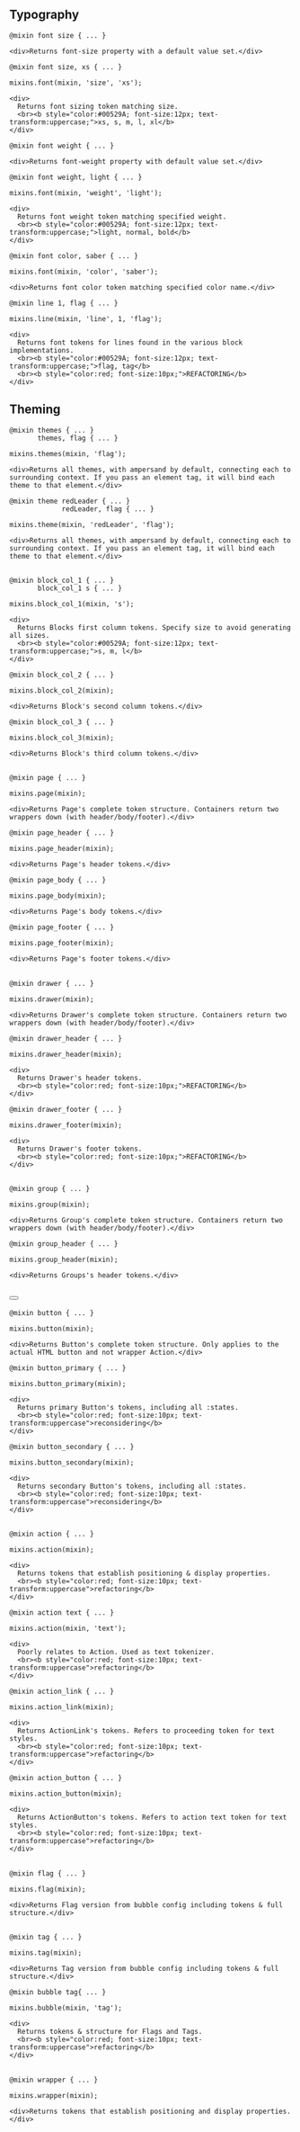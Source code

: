 ## Typography
```code|lang-scss,span-4
@mixin font size { ... }
```
```html|span-2,no-source,plain,light
<div>Returns font-size property with a default value set.</div>
```

```code|lang-scss,span-2
@mixin font size, xs { ... }
```
```code|lang-js,span-2
mixins.font(mixin, 'size', 'xs');
```
```html|span-2,no-source,plain,light
<div>
  Returns font sizing token matching size.
  <br><b style="color:#00529A; font-size:12px; text-transform:uppercase;">xs, s, m, l, xl</b>
</div>
```

```code|lang-scss,span-4
@mixin font weight { ... }
```
```html|span-2,no-source,plain,light
<div>Returns font-weight property with default value set.</div>
```

```code|lang-scss,span-2
@mixin font weight, light { ... }
```
```code|lang-js,span-2
mixins.font(mixin, 'weight', 'light');
```
```html|span-2,no-source,plain,light
<div>
  Returns font weight token matching specified weight.
  <br><b style="color:#00529A; font-size:12px; text-transform:uppercase;">light, normal, bold</b>
</div>
```

```code|lang-scss,span-2
@mixin font color, saber { ... }
```
```code|lang-js,span-2
mixins.font(mixin, 'color', 'saber');
```
```html|span-2,no-source,plain,light
<div>Returns font color token matching specified color name.</div>
```

```code|lang-scss,span-2
@mixin line 1, flag { ... }
```
```code|lang-js,span-2
mixins.line(mixin, 'line', 1, 'flag');
```
```html|span-2,no-source,plain,light
<div>
  Returns font tokens for lines found in the various block implementations.
  <br><b style="color:#00529A; font-size:12px; text-transform:uppercase;">flag, tag</b>
  <br><b style="color:red; font-size:10px;">REFACTORING</b>
</div>
```

## Theming
```code|lang-scss,span-2
@mixin themes { ... }
       themes, flag { ... }
```
```code|lang-js,span-2
mixins.themes(mixin, 'flag');
```
```html|span-2,no-source,plain,light
<div>Returns all themes, with ampersand by default, connecting each to surrounding context. If you pass an element tag, it will bind each theme to that element.</div>
```

```code|lang-scss,span-2
@mixin theme redLeader { ... }
             redLeader, flag { ... }
```
```code|lang-js,span-2
mixins.theme(mixin, 'redLeader', 'flag');
```
```html|span-2,no-source,plain,light
<div>Returns all themes, with ampersand by default, connecting each to surrounding context. If you pass an element tag, it will bind each theme to that element.</div>
```


## <Block />
```code|lang-scss,span-2
@mixin block_col_1 { ... }
       block_col_1 s { ... }
```
```code|lang-js,span-2
mixins.block_col_1(mixin, 's');
```
```html|span-2,no-source,plain,light
<div>
  Returns Blocks first column tokens. Specify size to avoid generating all sizes.
  <br><b style="color:#00529A; font-size:12px; text-transform:uppercase;">s, m, l</b>
</div>
```

```code|lang-scss,span-2
@mixin block_col_2 { ... }
```
```code|lang-js,span-2
mixins.block_col_2(mixin);
```
```html|span-2,no-source,plain,light
<div>Returns Block's second column tokens.</div>
```

```code|lang-scss,span-2
@mixin block_col_3 { ... }
```
```code|lang-js,span-2
mixins.block_col_3(mixin);
```
```html|span-2,no-source,plain,light
<div>Returns Block's third column tokens.</div>
```


## <Page />
```code|lang-scss,span-2
@mixin page { ... }
```
```code|lang-js,span-2
mixins.page(mixin);
```
```html|span-2,no-source,plain,light
<div>Returns Page's complete token structure. Containers return two wrappers down (with header/body/footer).</div>
```

```code|lang-scss,span-2
@mixin page_header { ... }
```
```code|lang-js,span-2
mixins.page_header(mixin);
```
```html|span-2,no-source,plain,light
<div>Returns Page's header tokens.</div>
```

```code|lang-scss,span-2
@mixin page_body { ... }
```
```code|lang-js,span-2
mixins.page_body(mixin);
```
```html|span-2,no-source,plain,light
<div>Returns Page's body tokens.</div>
```

```code|lang-scss,span-2
@mixin page_footer { ... }
```
```code|lang-js,span-2
mixins.page_footer(mixin);
```
```html|span-2,no-source,plain,light
<div>Returns Page's footer tokens.</div>
```


## <Drawer />
```code|lang-scss,span-2
@mixin drawer { ... }
```
```code|lang-js,span-2
mixins.drawer(mixin);
```
```html|span-2,no-source,plain,light
<div>Returns Drawer's complete token structure. Containers return two wrappers down (with header/body/footer).</div>
```

```code|lang-scss,span-2
@mixin drawer_header { ... }
```
```code|lang-js,span-2
mixins.drawer_header(mixin);
```
```html|span-2,no-source,plain,light
<div>
  Returns Drawer's header tokens.
  <br><b style="color:red; font-size:10px;">REFACTORING</b>
</div>
```

```code|lang-scss,span-2
@mixin drawer_footer { ... }
```
```code|lang-js,span-2
mixins.drawer_footer(mixin);
```
```html|span-2,no-source,plain,light
<div>
  Returns Drawer's footer tokens.
  <br><b style="color:red; font-size:10px;">REFACTORING</b>
</div>
```


## <Group />
```code|lang-scss,span-2
@mixin group { ... }
```
```code|lang-js,span-2
mixins.group(mixin);
```
```html|span-2,no-source,plain,light
<div>Returns Group's complete token structure. Containers return two wrappers down (with header/body/footer).</div>
```

```code|lang-scss,span-2
@mixin group_header { ... }
```
```code|lang-js,span-2
mixins.group_header(mixin);
```
```html|span-2,no-source,plain,light
<div>Returns Groups's header tokens.</div>
```


## <Button />
```code|lang-scss,span-2
@mixin button { ... }
```
```code|lang-js,span-2
mixins.button(mixin);
```
```html|span-2,no-source,plain,light
<div>Returns Button's complete token structure. Only applies to the actual HTML button and not wrapper Action.</div>
```

```code|lang-scss,span-2
@mixin button_primary { ... }
```
```code|lang-js,span-2
mixins.button_primary(mixin);
```
```html|span-2,no-source,plain,light
<div>
  Returns primary Button's tokens, including all :states.
  <br><b style="color:red; font-size:10px; text-transform:uppercase">reconsidering</b>
</div>
```

```code|lang-scss,span-2
@mixin button_secondary { ... }
```
```code|lang-js,span-2
mixins.button_secondary(mixin);
```
```html|span-2,no-source,plain,light
<div>
  Returns secondary Button's tokens, including all :states.
  <br><b style="color:red; font-size:10px; text-transform:uppercase">reconsidering</b>
</div>
```


## <Action />
```code|lang-scss,span-2
@mixin action { ... }
```
```code|lang-js,span-2
mixins.action(mixin);
```
```html|span-2,no-source,plain,light
<div>
  Returns tokens that establish positioning & display properties.
  <br><b style="color:red; font-size:10px; text-transform:uppercase">refactoring</b>
</div>
```

```code|lang-scss,span-2
@mixin action text { ... }
```
```code|lang-js,span-2
mixins.action(mixin, 'text');
```
```html|span-2,no-source,plain,light
<div>
  Poorly relates to Action. Used as text tokenizer.
  <br><b style="color:red; font-size:10px; text-transform:uppercase">refactoring</b>
</div>
```

```code|lang-scss,span-2
@mixin action_link { ... }
```
```code|lang-js,span-2
mixins.action_link(mixin);
```
```html|span-2,no-source,plain,light
<div>
  Returns ActionLink's tokens. Refers to proceeding token for text styles.
  <br><b style="color:red; font-size:10px; text-transform:uppercase">refactoring</b>
</div>
```

```code|lang-scss,span-2
@mixin action_button { ... }
```
```code|lang-js,span-2
mixins.action_button(mixin);
```
```html|span-2,no-source,plain,light
<div>
  Returns ActionButton's tokens. Refers to action text token for text styles.
  <br><b style="color:red; font-size:10px; text-transform:uppercase">refactoring</b>
</div>
```


## <Flag />
```code|lang-scss,span-2
@mixin flag { ... }
```
```code|lang-js,span-2
mixins.flag(mixin);
```
```html|span-2,no-source,plain,light
<div>Returns Flag version from bubble config including tokens & full structure.</div>
```


## <Tag />
```code|lang-scss,span-2
@mixin tag { ... }
```
```code|lang-js,span-2
mixins.tag(mixin);
```
```html|span-2,no-source,plain,light
<div>Returns Tag version from bubble config including tokens & full structure.</div>
```

```code|lang-scss,span-2
@mixin bubble tag{ ... }
```
```code|lang-js,span-2
mixins.bubble(mixin, 'tag');
```
```html|span-2,no-source,plain,light
<div>
  Returns tokens & structure for Flags and Tags.
  <br><b style="color:red; font-size:10px; text-transform:uppercase">refactoring</b>
</div>
```


## <Wrapper />
```code|lang-scss,span-2
@mixin wrapper { ... }
```
```code|lang-js,span-2
mixins.wrapper(mixin);
```
```html|span-2,no-source,plain,light
<div>Returns tokens that establish positioning and display properties.</div>
```
